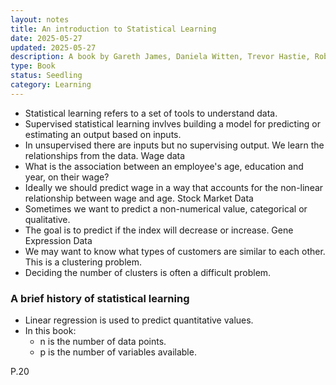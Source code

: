 ```yaml
---
layout: notes
title: An introduction to Statistical Learning
date: 2025-05-27
updated: 2025-05-27
description: A book by Gareth James, Daniela Witten, Trevor Hastie, Robert Tibshirani, and Jonathan Taylor.
type: Book
status: Seedling
category: Learning
---
```


- Statistical learning refers to a set of tools to understand data.
- Supervised statistical learning invlves building a model for predicting or estimating an output based on inputs.
- In unsupervised there are inputs but no supervising output. We learn the relationships from the data.
  Wage data
- What is the association between an employee's age, education and year, on their wage?
- Ideally we should predict wage in a way that accounts for the non-linear relationship between wage and age.
  Stock Market Data
- Sometimes we want to predict a non-numerical value, categorical or qualitative.
- The goal is to predict if the index will decrease or increase.
  Gene Expression Data
- We may want to know what types of customers are similar to each other. This is a clustering problem.
- Deciding the number of clusters is often a difficult problem.

### A brief history of statistical learning

- Linear regression is used to predict quantitative values.
- In this book:
  - n is the number of data points.
  - p is the number of variables available.

P.20
